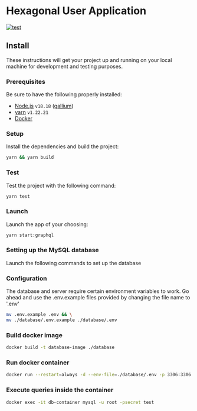 # Hexagonal User Application

[![test](https://github.com/ErikssonJoakim/hexagonal-user-application/actions/workflows/test.yml/badge.svg)](https://github.com/ErikssonJoakim/hexagonal-user-application/actions/workflows/test.yml)

## Install

These instructions will get your project up and running on your local machine for development and testing purposes.

### Prerequisites

Be sure to have the following properly installed:

- [Node.js](https://nodejs.org/ru/) `v18.18` ([gallium](https://nodejs.org/en/blog/release/v18.18.0/))
- [yarn](https://classic.yarnpkg.com) `v1.22.21`
- [Docker](https://www.docker.com/)

### Setup

Install the dependencies and build the project:

```sh
yarn && yarn build
```

### Test

Test the project with the following command:

```sh
yarn test
```

### Launch

Launch the app of your choosing:

```sh
yarn start:graphql
```

### Setting up the MySQL database

Launch the following commands to set up the database

### Configuration

The database and server require certain environment variables to work. Go ahead and use the .env.example files provided by changing the file name to '.env'

```sh
mv .env.example .env && \
mv ./database/.env.example ./database/.env
```

### Build docker image

```sh
docker build -t database-image ./database
```

### Run docker container

```sh
docker run --restart=always -d --env-file=./database/.env -p 3306:3306 -v ${PWD}/database/data:/var/lib/mysql --name database-container database-image
```

### Execute queries inside the container

```sh
docker exec -it db-container mysql -u root -psecret test
```
